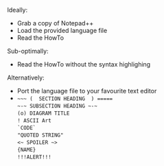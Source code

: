 Ideally:
* Grab a copy of Notepad++
* Load the provided language file
* Read the HowTo

Sub-optimally:
* Read the HowTo without the syntax highlighing

Alternatively:
* Port the language file to your favourite text editor
* `~~~ (  SECTION HEADING  ) =====`<br/>
`~-~ SUBSECTION HEADING ~-~ `<br/>
`(o) DIAGRAM TITLE`<br/>
`! ASCII Art`<br/>
`` `CODE` ``<br/>
`"QUOTED STRING"`<br/>
`<~ SPOILER ~>`<br/>
`{NAME}`<br/>
`!!!ALERT!!!`<br/>
